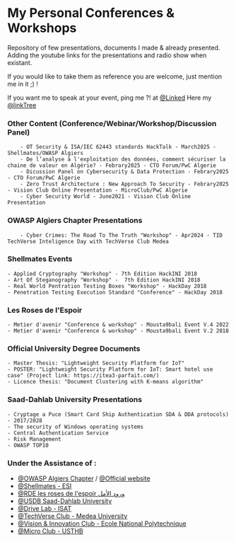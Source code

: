 # My Personal Conferences & Workshops
Repository of few presentations, documents I made & already presented.
Adding the youtube links for the presentations and radio show when existant.

If you would like to take them as reference you are welcome, just mention me in it ;) !

If you want me to speak at your event, ping me ?! at [@Linked](https://www.linkedin.com/in/mehdi-nacer-kerkar-cyber-security-consultant/)
Here my [@linkTree](https://linktr.ee/mehdinacerkerkar)

### Other Content (Conference/Webinar/Workshop/Discussion Panel)

        - OT Security & ISA/IEC 62443 standards HackTalk - March2025 - Shellmates/OWASP Algiers
        - De l’analyse à l'exploitation des données, comment sécuriser la chaine de valeur en Algérie? - Febrary2025 - CTO Forum/PwC Algerie
        - Dicussion Panel on Cybersecurity & Data Protection - Febrary2025 - CTO Forum/PwC Algerie
        - Zero Trust Architecture : New Approach To Security - Febrary2025 - Vision Club Online Presentation - MicroClub/PwC Algerie
        - Cyber Security World - June2021 - Vision Club Online Presentation

### OWASP Algiers Chapter Presentations

        - Cyber Crimes: The Road To The Truth "Workshop" - Apr2024 - TID TechVerse Inteligence Day with TechVerse Club Medea

### Shellmates Events
    
    - Applied Cryptography "Workshop" - 7th Edition HackINI 2018
    - Art Of Steganography "Workshop" -  7th Edition HackINI 2018 
    - Real World Pentration Testing Boxes "Workshop" - HackDay 2018
    - Penetration Testing Execution Standard "Conference" - HackDay 2018
    
### Les Roses de l'Espoir 
    
    - Metier d'avenir "Conference & workshop" - Mousta9bali Event V.4 2022
    - Metier d'avenir "Conference & workshop" - Mousta9bali Event V.2 2018


### Official University Degree Documents

    - Master Thesis: "Lightweight Security Platform for IoT"
    - POSTER: "Lightweight Security Platform for IoT: Smart hotel use case" (Project link: https://itea3-parfait.com/)
    - Licence thesis: "Document Clustering with K-means algorithm"

### Saad-Dahlab University Presentations 

    - Cryptage a Puce (Smart Card Ship Authentication SDA & DDA protocols) - 2017/2028
    - The security of Windows operating systems
    - Central Authentication Service
    - Risk Management
    - OWASP TOP10


    
 ### Under the Assistance of :
 
 - [@OWASP Algiers Chapter](https://owasp.org/www-chapter-algiers/) / [@Official website](https://owasp-algiers.org)
 - [@Shellmates - ESI](https://shellmates-club.com)
 - [@RDE les roses de l'espoir ورود الأمل](https://m.facebook.com/100064379903857/)
 - [@USDB Saad-Dahlab University](http://www.univ-blida.dz)
 - [@Drive Lab - ISAT](https://www.isat.fr/formations/laboratoire-drive)
 - [@TechVerse Club - Medea University](https://www.linkedin.com/company/techverse-club)
 - [@Vision & Innovation Club - Ecole National Polytechnique](https://www.instagram.com/vic.enp)
 - [@Micro Club - USTHB](https://www.linkedin.com/company/micro-club-usthb-85)
